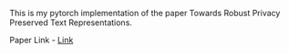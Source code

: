 This is my pytorch implementation of the paper Towards Robust Privacy Preserved Text Representations.

Paper Link - [Link](https://aclanthology.org/P18-2005.pdf)
